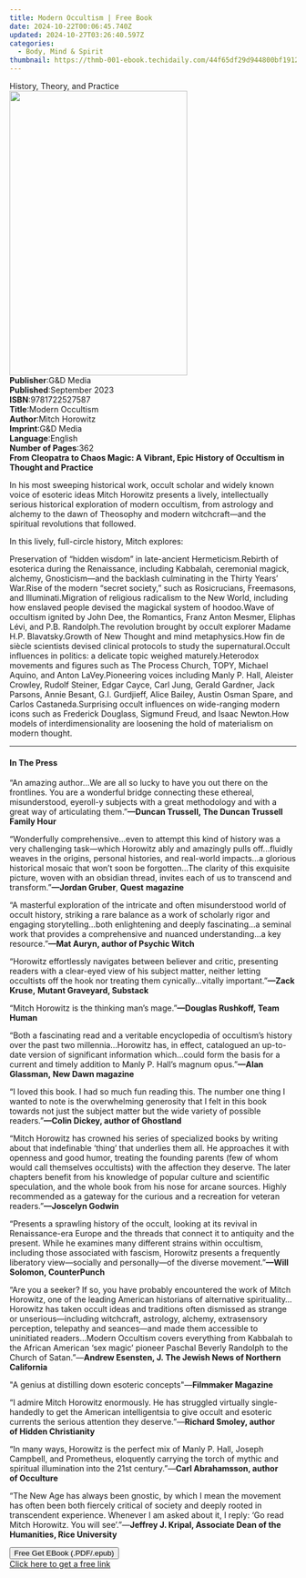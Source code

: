 ```yaml
---
title: Modern Occultism | Free Book
date: 2024-10-22T00:06:45.740Z
updated: 2024-10-27T03:26:40.597Z
categories:
  - Body, Mind & Spirit
thumbnail: https://thmb-001-ebook.techidaily.com/44f65df29d944800bf1912d08ea33d17423cbec315d47687b89661cd22f58e27.jpg
---
```

<main id="book-container">
  <div class="flex flex-col">
    <div class="book-brief flex-1 py-6 px-4 sm:p-6 md:py-10 md:px-8">
      <!-- brief-->
      <div class="book-brief-main">History, Theory, and Practice</div>
    </div>
    <div
      class="book-meta-info flex-1 grid gap-4 col-start-1 col-end-3 row-start-1 sm:mb-6 sm:grid-cols-4 lg:gap-6 lg:col-start-2 lg:row-end-6 lg:row-span-6 lg:mb-0"
    >
      <div
        class="book-meta-info-left place-content-center mt-4 p-4 text-sm leading-6 col-start-2 col-span-2 dark:text-slate-400"
      >
        <img
          class="w-full h-500 object-cover rounded-lg sm:h-255 sm:col-span-2 lg:col-span-full"
          src="https://img-001-ebook.techidaily.com/65de2d4e2455e8fd62c1e9e3e9dd0f6a4c9d47ab5853cc184bb27706f9e4a37e.jpg"
          alt=""
          width="312"
          height="500"
        />
      </div>
      <div
        class="book-meta-info-right mt-2 col-start-1 row-start-2 col-span-3 self-center"
      >
        <!-- meta data  -->
        <div class="flex flex-col px-4 md:px-8">
          <div class="flex-1">
            <strong>Publisher</strong>:<span class="px-2">G&amp;D Media</span>
          </div>
          <div class="flex-1">
            <strong>Published</strong>:<span class="px-2">September 2023</span>
          </div>
          <div class="flex-1">
            <strong>ISBN</strong>:<span class="px-2">9781722527587</span>
          </div>
          <div class="flex-1">
            <strong>Title</strong>:<span class="px-2">Modern Occultism</span>
          </div>
          <div class="flex-1">
            <strong>Author</strong>:<span class="px-2">Mitch Horowitz</span>
          </div>
          <div class="flex-1">
            <strong>Imprint</strong>:<span class="px-2">G&amp;D Media</span>
          </div>
          <div class="flex-1">
            <strong>Language</strong>:<span class="px-2">English</span>
          </div>
          <div class="flex-1">
            <strong>Number of Pages</strong>:<span class="px-2">362</span>
          </div>
        </div>
      </div>
    </div>
    <div class="book-description flex-1 py-6 px-4 sm:p-6 md:py-10 md:px-8">
      <div class="book-description-main">
        <div accordion-content="" id="description">
          <b
            >From Cleopatra to Chaos Magic: A Vibrant, Epic History of Occultism
            in Thought and Practice</b
          >
          <p></p>
          <p>
            In his most sweeping historical work, occult scholar and widely
            known voice of esoteric ideas Mitch Horowitz presents a lively,
            intellectually serious historical exploration of modern occultism,
            from astrology and alchemy to the dawn of Theosophy and modern
            witchcraft—and the spiritual revolutions that followed.
          </p>
          <p></p>
          <p>In this lively, full-circle history, Mitch explores:</p>
          <p></p>
          Preservation of “hidden wisdom” in late-ancient Hermeticism.Rebirth of
          esoterica during the Renaissance, including Kabbalah, ceremonial
          magick, alchemy, Gnosticism—and the backlash culminating in the Thirty
          Years’ War.Rise of the modern “secret society,” such as Rosicrucians,
          Freemasons, and Illuminati.Migration of religious radicalism to the
          New World, including how enslaved people devised the magickal system
          of hoodoo.Wave of occultism ignited by John Dee, the Romantics, Franz
          Anton Mesmer, Eliphas Lévi, and P.B. Randolph.The revolution brought
          by occult explorer Madame H.P. Blavatsky.Growth of New Thought and
          mind metaphysics.How fin de siècle scientists devised clinical
          protocols to study the supernatural.Occult influences in politics: a
          delicate topic weighed maturely.Heterodox movements and figures such
          as The Process Church, TOPY, Michael Aquino, and Anton
          LaVey.Pioneering voices including Manly P. Hall, Aleister Crowley,
          Rudolf Steiner, Edgar Cayce, Carl Jung, Gerald Gardner, Jack Parsons,
          Annie Besant, G.I. Gurdjieff, Alice Bailey, Austin Osman Spare, and
          Carlos Castaneda.Surprising occult influences on wide-ranging modern
          icons such as Frederick Douglass, Sigmund Freud, and Isaac Newton.How
          models of interdimensionality are loosening the hold of materialism on
          modern thought.
        </div>
        <div class="accordion-fader"></div>
      </div>
    </div>
    <div class="book-excerpts flex-1 py-6 px-4 sm:p-6 md:py-10 md:px-8">
      <!-- excerpts-->
      <div class="book-excerpts-main">
        <hr />
        <h4 class="placeholder placeholder-heading">
          <span>In The Press</span>
        </h4>
        <p></p>
        <p>
          “An amazing author…We are all so lucky to have you out there on the
          frontlines. You are a wonderful bridge connecting these ethereal,
          misunderstood, eyeroll-y subjects with a great methodology and with a
          great way of articulating them.”<strong
            >—Duncan Trussell,&nbsp;</strong
          ><strong>The Duncan Trussell Family Hour</strong>
        </p>
        <p>
          “Wonderfully comprehensive...even to attempt this kind of history was
          a very challenging task—which Horowitz ably and amazingly pulls
          off...fluidly weaves in the origins, personal histories, and
          real-world impacts...a glorious historical mosaic that won’t soon be
          forgotten...The clarity of this exquisite picture, woven with an
          obsidian thread, invites each of us to transcend and
          transform.”<strong><strong>—Jordan Gruber</strong></strong
          >,&nbsp;<strong><strong>Quest</strong></strong
          >&nbsp;<strong><strong>magazine</strong></strong>
        </p>
        <p>
          “A masterful exploration of the intricate and often misunderstood
          world of occult history, striking a rare balance as a work of
          scholarly rigor and engaging storytelling...both enlightening and
          deeply fascinating…a seminal work that provides a comprehensive and
          nuanced understanding...a key resource.”<strong
            ><strong>—Mat Auryn, author of&nbsp;Psychic Witch</strong></strong
          >
        </p>
        <p>
          “Horowitz effortlessly navigates between believer and critic,
          presenting readers with a clear-eyed view of his subject matter,
          neither letting occultists off the hook nor treating them
          cynically…vitally important.”<strong
            ><strong>—Zack Kruse,</strong></strong
          >&nbsp;<strong><strong>Mutant Graveyard, Substack</strong></strong>
        </p>
        <p>
          “Mitch Horowitz is the thinking man’s mage.”<strong
            ><strong>—Douglas Rushkoff,&nbsp;Team Human</strong></strong
          >
        </p>
        <p>
          “Both a fascinating read and a veritable encyclopedia of occultism’s
          history over the past two millennia…Horowitz has, in effect,
          catalogued an up-to-date version of significant information
          which…could form the basis for a current and timely addition to Manly
          P. Hall’s magnum opus.”<strong
            ><strong
              >—Alan Glassman,&nbsp;New Dawn&nbsp;magazine</strong
            ></strong
          >
        </p>
        <p>
          “I loved this book. I had so much fun reading this. The number one
          thing I wanted to note is the overwhelming generosity that I felt in
          this book towards not just the subject matter but the wide variety of
          possible readers.”<strong
            ><strong>—Colin Dickey, author of&nbsp;Ghostland</strong></strong
          >
        </p>
        <p>
          “Mitch Horowitz has crowned his series of specialized books by writing
          about that indefinable ‘thing’ that underlies them all. He approaches
          it with openness and good humor, treating the founding parents (few of
          whom would call themselves occultists) with the affection they
          deserve. The later chapters benefit from his knowledge of popular
          culture and scientific speculation, and the whole book from his nose
          for arcane sources. Highly recommended as a gateway for the curious
          and a recreation for veteran readers.”<strong
            ><strong>—Joscelyn Godwin</strong></strong
          >
        </p>
        <p>
          “Presents a sprawling history of the occult, looking at its revival in
          Renaissance-era Europe and the threads that connect it to antiquity
          and the present. While he examines many different strains within
          occultism, including those associated with fascism, Horowitz presents
          a frequently liberatory view—socially and personally—of the diverse
          movement.”<strong
            ><strong>—Will Solomon,&nbsp;CounterPunch</strong></strong
          >
        </p>
        <p>
          “Are you a seeker? If so, you have probably encountered the work of
          Mitch Horowitz, one of the leading American historians of alternative
          spirituality…Horowitz has taken occult ideas and traditions often
          dismissed as strange or unserious—including witchcraft, astrology,
          alchemy, extrasensory perception, telepathy and seances—and made them
          accessible to uninitiated readers…Modern Occultism covers everything
          from Kabbalah to the African American ‘sex magic’ pioneer Paschal
          Beverly Randolph to the Church of Satan.”—<strong
            ><strong
              >Andrew Esensten, J.&nbsp;The Jewish News of Northern
              California</strong
            ></strong
          >
        </p>
        <p>
          "A genius at distilling down esoteric concepts"—<strong
            ><strong>Filmmaker Magazine&nbsp;</strong></strong
          >
        </p>
        <p>
          “I admire Mitch Horowitz enormously. He has struggled virtually
          single-handedly to get the American intelligentsia to give occult and
          esoteric currents the serious attention they deserve.”—<strong
            ><strong
              >Richard Smoley, author of&nbsp;Hidden Christianity</strong
            ></strong
          >
        </p>
        <p>
          “In many ways, Horowitz is the perfect mix of Manly P. Hall, Joseph
          Campbell, and Prometheus, eloquently carrying the torch of mythic and
          spiritual illumination into the 21st century.”—<strong
            ><strong>Carl Abrahamsson, author of&nbsp;Occulture</strong></strong
          >
        </p>
        <p>
          “The New Age has always been gnostic, by which I mean the movement has
          often been both fiercely critical of society and deeply rooted in
          transcendent experience. Whenever I am asked about it, I reply: ‘Go
          read Mitch Horowitz. You will see’.”—<strong
            ><strong
              >Jeffrey J. Kripal, Associate Dean of the Humanities, Rice
              University</strong
            ></strong
          >
        </p>
        <p></p>
        <p></p>
        <p></p>
        <p></p>
      </div>
    </div>
    <div
      class="book-about-author flex-1 py-6 px-4 sm:p-6 md:py-10 md:px-8"
    ></div>
    <div class="book-free-get flex-1 py-6 px-4 sm:p-6 md:py-10 md:px-8">
      <button
        id="btn-free-get"
        class="bg-blue-500 hover:bg-blue-700 text-white font-bold py-2 px-4 rounded"
      >
        Free Get EBook (.PDF/.epub)
      </button>
      <div id="countdown-display" class="px-2 text-lg mt-2"></div>
      <a
        id="free-link"
        class="hidden bg-blue-500 hover:bg-blue-700 text-white font-bold py-2 px-4 rounded"
        href="https://www.ebooks.com/en-us/book/210619956/modern-occultism/mitch-horowitz/"
        target="_blank"
        >Click here to get a free link</a
      >
    </div>
    <script>
      let countdownTime = 0;
      let countdownInterval = null;
      document
        .getElementById('btn-free-get')
        .addEventListener('click', startCountdown);
      function startCountdown() {
        countdownTime = new Date().getTime() + 60000 * 3;
        countdownInterval = setInterval(updateCountdown, 1000);
        document.getElementById('btn-free-get').disabled = true;
        document
          .getElementById('btn-free-get')
          .classList.add('bg-gray-500', 'cursor-not-allowed');
      }
      function updateCountdown() {
        let currentTime = new Date().getTime();
        let timeLeft = countdownTime - currentTime;
        let secondsLeft = Math.floor(timeLeft / 1000);
        document.getElementById('countdown-display').innerHTML =
          `Remaining time: ${secondsLeft} seconds.`;
        if (secondsLeft <= 0) {
          clearInterval(countdownInterval);
          document.getElementById('btn-free-get').classList.add('hidden');
          document.getElementById('free-link').classList.remove('hidden');
          document.getElementById('countdown-display').innerHTML = '';
        }
      }
    </script>
  </div>
</main>

<ins class="adsbygoogle"
      style="display:block"
      data-ad-client="ca-pub-7571918770474297"
      data-ad-slot="8358498916"
      data-ad-format="auto"
      data-full-width-responsive="true"></ins>
    